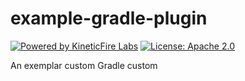 # example-gradle-plugin
[![Powered by KineticFire Labs](https://img.shields.io/badge/Powered_by-KineticFire_Labs-CDA519?link=https%3A%2F%2Flabs.kineticfire.com%2F)](https://labs.kineticfire.com/)
[![License: Apache 2.0](https://img.shields.io/badge/License-Apache_2.0-blue.svg)](https://opensource.org/licenses/Apache-2.0)
<p></p>
An exemplar custom Gradle custom
